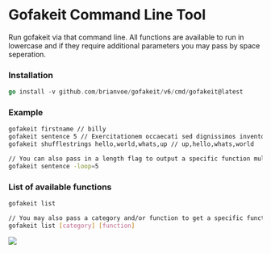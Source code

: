 # Gofakeit Command Line Tool

Run gofakeit via that command line.
All functions are available to run in lowercase and if they require additional parameters you may pass by space seperation.

### Installation

```go
go install -v github.com/brianvoe/gofakeit/v6/cmd/gofakeit@latest
```

### Example

```bash
gofakeit firstname // billy
gofakeit sentence 5 // Exercitationem occaecati sed dignissimos inventore.
gofakeit shufflestrings hello,world,whats,up // up,hello,whats,world

// You can also pass in a length flag to output a specific function multiple times
gofakeit sentence -loop=5
```

### List of available functions

```bash
gofakeit list

// You may also pass a category and/or function to get a specific function data
gofakeit list [category] [function]
```

![](https://raw.githubusercontent.com/brianvoe/gofakeit/master/cmd/gofakeit/cmd.gif)
